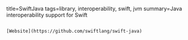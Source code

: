 title=SwiftJava
tags=library, interoperability, swift, jvm
summary=Java interoperability support for Swift
~~~~~~

[Website](https://github.com/swiftlang/swift-java)

